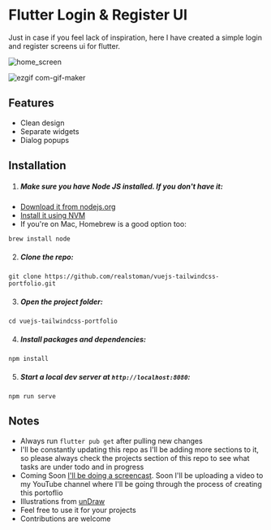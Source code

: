 # Flutter Login & Register UI

Just in case if you feel lack of inspiration, here I have created a simple login and register screens ui for flutter.

![home_screen](https://user-images.githubusercontent.com/16396664/190355051-cd361394-4de1-44a0-bc30-a045a0228566.png)

![ezgif com-gif-maker](https://user-images.githubusercontent.com/16396664/190354883-4cdeeb4f-6ffc-4a16-9cc6-fe98dba8a219.gif)

## Features

-   Clean design
-   Separate widgets
-   Dialog popups

## Installation

1. ##### Make sure you have Node JS installed. If you don't have it:

-   [Download it from nodejs.org](https://nodejs.org)
-   [Install it using NVM ](https://github.com/nvm-sh/nvm)
-   If you're on Mac, Homebrew is a good option too:

```
brew install node
```

2. ##### Clone the repo:

```
git clone https://github.com/realstoman/vuejs-tailwindcss-portfolio.git
```

3. ##### Open the project folder:

```
cd vuejs-tailwindcss-portfolio
```

4. ##### Install packages and dependencies:

```
npm install
```

5. ##### Start a local dev server at `http://localhost:8080`:

```
npm run serve
```

## Notes

-   Always run `flutter pub get` after pulling new changes
-   I'll be constantly updating this repo as I'll be adding more sections to it, so please always check the projects section of this repo to see what tasks are under todo and in progress
-   Coming Soon [I'll be doing a screencast](https://www.youtube.com/c/StomanStudio). Soon I'll be uploading a video to my YouTube channel where I'll be going through the process of creating this portoflio
-   Illustrations from [unDraw](https://undraw.co)
-   Feel free to use it for your projects
-   Contributions are welcome